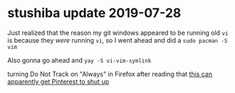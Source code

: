 # stushiba update 2019-07-28

Just realized that the reason my git windows appeared to be running old `vi` is because they *were* running `vi`, so I went ahead and did a `sudo pacman -S vim`

Also gonna go ahead and `yay -S vi-vim-symlink`

turning Do Not Track on "Always" in Firefox after reading that [this can apparently get Pinterest to shut up](https://gizmodo.com/do-not-track-the-privacy-tool-used-by-millions-of-peop-1828868324)
